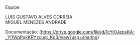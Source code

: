 Equipe

LUIS GUSTAVO ALVES CORREIA</br>
MIGUEL MENEZES ANDRADE</br>

Documentação: (https://drive.google.com/file/d/1cYr0JepsKA-_Yj1WqPqkKRYzcuqj_Kp3/view?usp=sharing)
